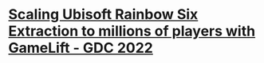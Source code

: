 # [Scaling Ubisoft Rainbow Six Extraction to millions of players with GameLift - GDC 2022](https://www.youtube.com/watch?v=0UOkUeFgPW0&list=LL6MKUgGZ9Q8c2Ff7GnoRoqA)

